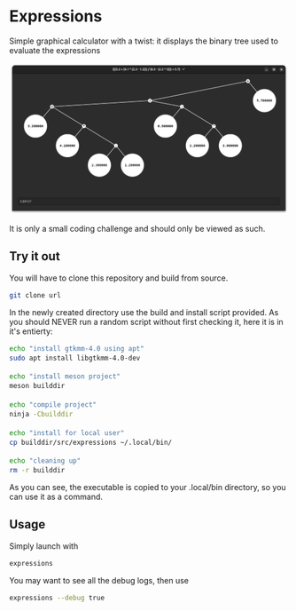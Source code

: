 # Expressions

Simple graphical calculator with a twist: it displays the binary tree used to evaluate the expressions

![illustration](./illustration.png)

It is only a small coding challenge and should only be viewed as such.


## Try it out
You will have to clone this repository and build from source.

```bash
git clone url
```

In the newly created directory use the build and install script provided. As you should NEVER run a random script without first checking it, here it is in it's entierty:
```bash
echo "install gtkmm-4.0 using apt"
sudo apt install libgtkmm-4.0-dev

echo "install meson project"
meson builddir

echo "compile project"
ninja -Cbuilddir

echo "install for local user"
cp builddir/src/expressions ~/.local/bin/

echo "cleaning up"
rm -r builddir
```

As you can see, the executable is copied to your .local/bin directory, so you can use it as a command.

## Usage
Simply launch with 
```bash
expressions
```

You may want to see all the debug logs, then use
```bash
expressions --debug true
```